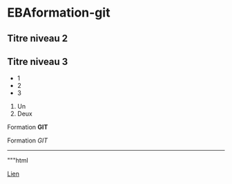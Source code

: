 # EBAformation-git

## Titre niveau 2
## Titre niveau 3

+ 1
+ 2
+ 3

1. Un
2. Deux

Formation **GIT**

Formation *GIT*

---

"""html
<html></html>

[Lien](http://google.fr)


